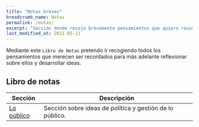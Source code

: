 ```yaml
---
title: "Notas breves"
breadcrumb_name: Notas
permalink: /notas/
excerpt: "Sección donde recojo brevemente pensamientos que quiero recordar para más adelante desarrollarlos en un artículo."
last_modified_at: 2021-05-13
---
```


Mediante este `Libro de Notas` pretendo ir recogiendo todos los pensamientos que merecen ser recordados para más adelante reflexionar sobre ellos y desarrollar ideas. 


## Libro de notas

| Sección                                     | Descripción                                              |
| ------------------------------------------- | -------------------------------------------------------- |
| [Lo público](publico/)                      | Sección sobre ideas de política y gestión de lo público. |

